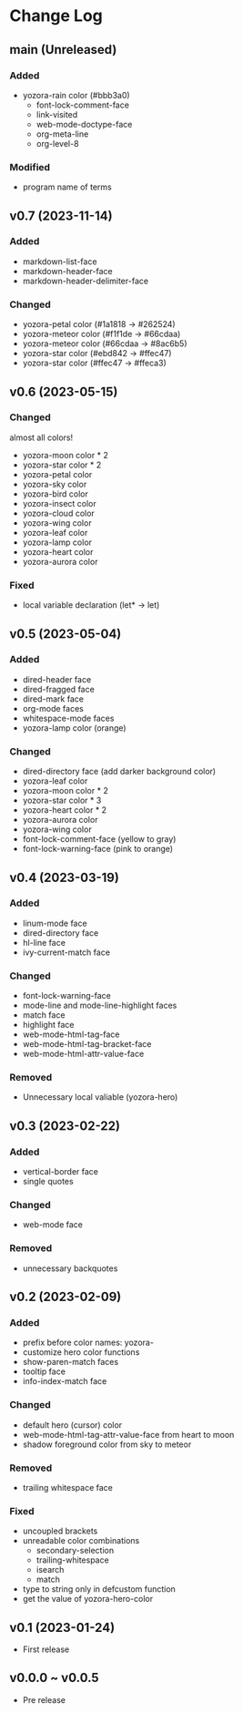 # Change Log

## main (Unreleased)

### Added

- yozora-rain color (#bbb3a0)
  - font-lock-comment-face
  - link-visited
  - web-mode-doctype-face
  - org-meta-line
  - org-level-8

### Modified

- program name of terms


## v0.7 (2023-11-14)

### Added

- markdown-list-face
- markdown-header-face
- markdown-header-delimiter-face

### Changed

- yozora-petal color (#1a1818 -> #262524)
- yozora-meteor color (#f1f1de -> #66cdaa)
- yozora-meteor color (#66cdaa -> #8ac6b5)
- yozora-star color (#ebd842 -> #ffec47)
- yozora-star color (#ffec47 -> #ffeca3)

## v0.6 (2023-05-15)

### Changed

almost all colors!

- yozora-moon color * 2
- yozora-star color * 2
- yozora-petal color
- yozora-sky color
- yozora-bird color
- yozora-insect color
- yozora-cloud color
- yozora-wing color
- yozora-leaf color
- yozora-lamp color
- yozora-heart color
- yozora-aurora color

### Fixed

- local variable declaration (let* -> let)

## v0.5 (2023-05-04)

### Added
- dired-header face
- dired-fragged face
- dired-mark face
- org-mode faces
- whitespace-mode faces
- yozora-lamp color (orange)

### Changed
- dired-directory face (add darker background color)
- yozora-leaf color
- yozora-moon color * 2
- yozora-star color * 3
- yozora-heart color * 2
- yozora-aurora color
- yozora-wing color
- font-lock-comment-face (yellow to gray)
- font-lock-warning-face (pink to orange)

## v0.4 (2023-03-19)

### Added
- linum-mode face
- dired-directory face
- hl-line face
- ivy-current-match face

### Changed
- font-lock-warning-face
- mode-line and mode-line-highlight faces
- match face
- highlight face
- web-mode-html-tag-face
- web-mode-html-tag-bracket-face
- web-mode-html-attr-value-face

### Removed
- Unnecessary local valiable (yozora-hero)

## v0.3 (2023-02-22)

### Added
- vertical-border face
- single quotes

### Changed
- web-mode face

### Removed
- unnecessary backquotes

## v0.2 (2023-02-09)

### Added
- prefix before color names: yozora-
- customize hero color functions
- show-paren-match faces
- tooltip face
- info-index-match face

### Changed
- default hero (cursor) color
- web-mode-html-tag-attr-value-face from heart to moon
- shadow foreground color from sky to meteor

### Removed
- trailing whitespace face

### Fixed
- uncoupled brackets
- unreadable color combinations
  - secondary-selection
  - trailing-whitespace
  - isearch
  - match
- type to string only in defcustom function
- get the value of yozora-hero-color

## v0.1 (2023-01-24)

- First release

## v0.0.0 ~ v0.0.5

- Pre release
